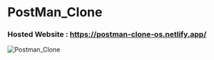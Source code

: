 # PostMan_Clone

### Hosted Website : https://postman-clone-os.netlify.app/

![Postman_Clone](https://github.com/Omansh14/PostMan_Clone/assets/103351069/dd04f0db-e0e9-4f69-ba1a-9859a670fb69)



